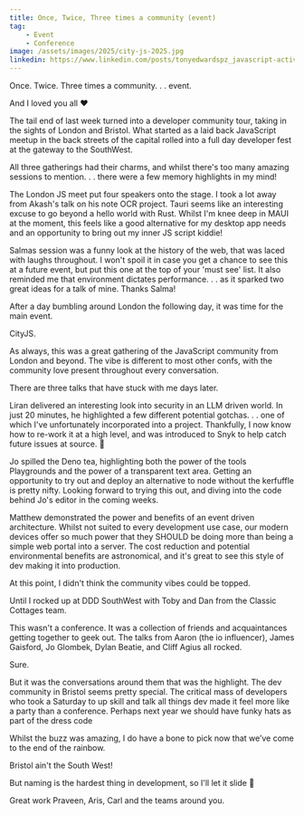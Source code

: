 ```yaml
---
title: Once, Twice, Three times a community (event)
tag:
    - Event
    - Conference
image: /assets/images/2025/city-js-2025.jpg
linkedin: https://www.linkedin.com/posts/tonyedwardspz_javascript-activity-7322187455221161985-PkRl
---
```


Once. Twice. Three times a community. . . event.

And I loved you all ❤️

The tail end of last week turned into a developer community tour, taking in the sights of London and Bristol. What started as a laid back JavaScript meetup in the back streets of the capital rolled into a full day developer fest at the gateway to the SouthWest.

All three gatherings had their charms, and whilst there's too many amazing sessions to mention. . . there were a few memory highlights in my mind!

The London JS meet put four speakers onto the stage. I took a lot away from Akash's talk on his note OCR project. Tauri seems like an interesting excuse to go beyond a hello world with Rust. Whilst I'm knee deep in MAUI at the moment, this feels like a good alternative for my desktop app needs and an opportunity to bring out my inner JS script kiddie!

Salmas session was a funny look at the history of the web, that was laced with laughs throughout. I won't spoil it in case you get a chance to see this at a future event, but put this one at the top of your 'must see' list. It also reminded me that environment dictates performance. . .  as it sparked two great ideas for a talk of mine. Thanks Salma!

After a day bumbling around London the following day, it was time for the main event.

CityJS.

As always, this was a great gathering of the JavaScript community from London and beyond. The vibe is different to most other confs, with the community love present throughout every conversation.

There are three talks that have stuck with me days later.

Liran delivered an interesting look into security in an LLM driven world. In just 20 minutes, he highlighted a few different potential gotchas. . . one of which I've unfortunately incorporated into a project. Thankfully, I now know how to re-work it at a high level, and was introduced to Snyk to help catch future issues at source. 🙌

Jo spilled the Deno tea, highlighting both the power of the tools Playgrounds and the power of a transparent text area. Getting an opportunity to try out and deploy an alternative to node without the kerfuffle is pretty nifty. Looking forward to trying this out, and diving into the code behind Jo's editor in the coming weeks.

Matthew demonstrated the power and benefits of an event driven architecture. Whilst not suited to every development use case, our modern devices offer so much power that they SHOULD be doing more than being a simple web portal into a server. The cost reduction and potential environmental benefits are astronomical, and it's great to see this style of dev making it into production.

At this point, I didn't think the community vibes could be topped.

Until I rocked up at DDD SouthWest with Toby and Dan from the Classic Cottages team.

This wasn't a conference. It was a collection of friends and acquaintances getting together to geek out. The talks from Aaron (the io influencer), James Gaisford, Jo Glombek, Dylan Beatie, and Cliff Agius all rocked.

Sure.

But it was the conversations around them that was the highlight. The dev community in Bristol seems pretty special. The critical mass of developers who took a Saturday to up skill and talk all things dev made it feel more like a party than a conference. Perhaps next year we should have funky hats as part of the dress code 

Whilst the buzz was amazing, I do have a bone to pick now that we’ve come to the end of the rainbow.

Bristol ain't the South West!

But naming is the hardest thing in development, so I'll let it slide 🤣

Great work Praveen, Aris, Carl and the teams around you.